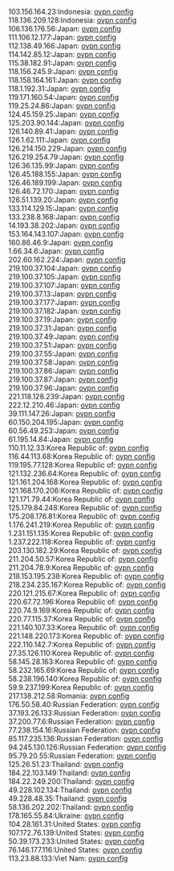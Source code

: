 103.156.164.23:Indonesia: [ovpn config](vpn/103_156_164_23.ovpn)  
118.136.209.128:Indonesia: [ovpn config](vpn/118_136_209_128.ovpn)  
106.136.176.56:Japan: [ovpn config](vpn/106_136_176_56.ovpn)  
111.106.12.177:Japan: [ovpn config](vpn/111_106_12_177.ovpn)  
112.138.49.166:Japan: [ovpn config](vpn/112_138_49_166.ovpn)  
114.142.85.12:Japan: [ovpn config](vpn/114_142_85_12.ovpn)  
115.38.182.91:Japan: [ovpn config](vpn/115_38_182_91.ovpn)  
118.156.245.9:Japan: [ovpn config](vpn/118_156_245_9.ovpn)  
118.158.164.161:Japan: [ovpn config](vpn/118_158_164_161.ovpn)  
118.1.192.31:Japan: [ovpn config](vpn/118_1_192_31.ovpn)  
119.171.160.54:Japan: [ovpn config](vpn/119_171_160_54.ovpn)  
119.25.24.86:Japan: [ovpn config](vpn/119_25_24_86.ovpn)  
124.45.159.25:Japan: [ovpn config](vpn/124_45_159_25.ovpn)  
125.203.90.144:Japan: [ovpn config](vpn/125_203_90_144.ovpn)  
126.140.89.41:Japan: [ovpn config](vpn/126_140_89_41.ovpn)  
126.1.62.111:Japan: [ovpn config](vpn/126_1_62_111.ovpn)  
126.214.150.229:Japan: [ovpn config](vpn/126_214_150_229.ovpn)  
126.219.254.79:Japan: [ovpn config](vpn/126_219_254_79.ovpn)  
126.36.135.99:Japan: [ovpn config](vpn/126_36_135_99.ovpn)  
126.45.188.155:Japan: [ovpn config](vpn/126_45_188_155.ovpn)  
126.46.189.199:Japan: [ovpn config](vpn/126_46_189_199.ovpn)  
126.46.72.170:Japan: [ovpn config](vpn/126_46_72_170.ovpn)  
126.51.139.20:Japan: [ovpn config](vpn/126_51_139_20.ovpn)  
133.114.129.15:Japan: [ovpn config](vpn/133_114_129_15.ovpn)  
133.238.8.168:Japan: [ovpn config](vpn/133_238_8_168.ovpn)  
14.193.38.202:Japan: [ovpn config](vpn/14_193_38_202.ovpn)  
153.164.143.107:Japan: [ovpn config](vpn/153_164_143_107.ovpn)  
160.86.46.9:Japan: [ovpn config](vpn/160_86_46_9.ovpn)  
1.66.34.6:Japan: [ovpn config](vpn/1_66_34_6.ovpn)  
202.60.162.224:Japan: [ovpn config](vpn/202_60_162_224.ovpn)  
219.100.37.104:Japan: [ovpn config](vpn/219_100_37_104.ovpn)  
219.100.37.105:Japan: [ovpn config](vpn/219_100_37_105.ovpn)  
219.100.37.107:Japan: [ovpn config](vpn/219_100_37_107.ovpn)  
219.100.37.13:Japan: [ovpn config](vpn/219_100_37_13.ovpn)  
219.100.37.177:Japan: [ovpn config](vpn/219_100_37_177.ovpn)  
219.100.37.182:Japan: [ovpn config](vpn/219_100_37_182.ovpn)  
219.100.37.19:Japan: [ovpn config](vpn/219_100_37_19.ovpn)  
219.100.37.31:Japan: [ovpn config](vpn/219_100_37_31.ovpn)  
219.100.37.49:Japan: [ovpn config](vpn/219_100_37_49.ovpn)  
219.100.37.51:Japan: [ovpn config](vpn/219_100_37_51.ovpn)  
219.100.37.55:Japan: [ovpn config](vpn/219_100_37_55.ovpn)  
219.100.37.58:Japan: [ovpn config](vpn/219_100_37_58.ovpn)  
219.100.37.86:Japan: [ovpn config](vpn/219_100_37_86.ovpn)  
219.100.37.87:Japan: [ovpn config](vpn/219_100_37_87.ovpn)  
219.100.37.96:Japan: [ovpn config](vpn/219_100_37_96.ovpn)  
221.118.128.239:Japan: [ovpn config](vpn/221_118_128_239.ovpn)  
222.12.210.46:Japan: [ovpn config](vpn/222_12_210_46.ovpn)  
39.111.147.26:Japan: [ovpn config](vpn/39_111_147_26.ovpn)  
60.150.204.195:Japan: [ovpn config](vpn/60_150_204_195.ovpn)  
60.56.49.253:Japan: [ovpn config](vpn/60_56_49_253.ovpn)  
61.195.14.84:Japan: [ovpn config](vpn/61_195_14_84.ovpn)  
110.11.12.33:Korea Republic of: [ovpn config](vpn/110_11_12_33.ovpn)  
116.44.113.68:Korea Republic of: [ovpn config](vpn/116_44_113_68.ovpn)  
119.195.77.128:Korea Republic of: [ovpn config](vpn/119_195_77_128.ovpn)  
121.132.236.64:Korea Republic of: [ovpn config](vpn/121_132_236_64.ovpn)  
121.161.204.168:Korea Republic of: [ovpn config](vpn/121_161_204_168.ovpn)  
121.168.170.206:Korea Republic of: [ovpn config](vpn/121_168_170_206.ovpn)  
121.171.79.44:Korea Republic of: [ovpn config](vpn/121_171_79_44.ovpn)  
125.179.84.248:Korea Republic of: [ovpn config](vpn/125_179_84_248.ovpn)  
175.208.176.81:Korea Republic of: [ovpn config](vpn/175_208_176_81.ovpn)  
1.176.241.219:Korea Republic of: [ovpn config](vpn/1_176_241_219.ovpn)  
1.231.151.135:Korea Republic of: [ovpn config](vpn/1_231_151_135.ovpn)  
1.237.222.118:Korea Republic of: [ovpn config](vpn/1_237_222_118.ovpn)  
203.130.182.29:Korea Republic of: [ovpn config](vpn/203_130_182_29.ovpn)  
211.204.50.57:Korea Republic of: [ovpn config](vpn/211_204_50_57.ovpn)  
211.204.78.9:Korea Republic of: [ovpn config](vpn/211_204_78_9.ovpn)  
218.153.195.238:Korea Republic of: [ovpn config](vpn/218_153_195_238.ovpn)  
218.234.235.167:Korea Republic of: [ovpn config](vpn/218_234_235_167.ovpn)  
220.121.215.67:Korea Republic of: [ovpn config](vpn/220_121_215_67.ovpn)  
220.67.72.196:Korea Republic of: [ovpn config](vpn/220_67_72_196.ovpn)  
220.74.9.169:Korea Republic of: [ovpn config](vpn/220_74_9_169.ovpn)  
220.77.115.37:Korea Republic of: [ovpn config](vpn/220_77_115_37.ovpn)  
221.140.107.33:Korea Republic of: [ovpn config](vpn/221_140_107_33.ovpn)  
221.148.220.173:Korea Republic of: [ovpn config](vpn/221_148_220_173.ovpn)  
222.110.142.7:Korea Republic of: [ovpn config](vpn/222_110_142_7.ovpn)  
27.35.126.110:Korea Republic of: [ovpn config](vpn/27_35_126_110.ovpn)  
58.145.28.163:Korea Republic of: [ovpn config](vpn/58_145_28_163.ovpn)  
58.232.165.69:Korea Republic of: [ovpn config](vpn/58_232_165_69.ovpn)  
58.238.196.140:Korea Republic of: [ovpn config](vpn/58_238_196_140.ovpn)  
59.9.237.199:Korea Republic of: [ovpn config](vpn/59_9_237_199.ovpn)  
217.138.212.58:Romania: [ovpn config](vpn/217_138_212_58.ovpn)  
176.50.58.40:Russian Federation: [ovpn config](vpn/176_50_58_40.ovpn)  
37.193.26.133:Russian Federation: [ovpn config](vpn/37_193_26_133.ovpn)  
37.200.77.6:Russian Federation: [ovpn config](vpn/37_200_77_6.ovpn)  
77.238.154.16:Russian Federation: [ovpn config](vpn/77_238_154_16.ovpn)  
85.117.235.136:Russian Federation: [ovpn config](vpn/85_117_235_136.ovpn)  
94.245.130.126:Russian Federation: [ovpn config](vpn/94_245_130_126.ovpn)  
95.79.20.55:Russian Federation: [ovpn config](vpn/95_79_20_55.ovpn)  
125.26.51.23:Thailand: [ovpn config](vpn/125_26_51_23.ovpn)  
184.22.103.149:Thailand: [ovpn config](vpn/184_22_103_149.ovpn)  
184.22.249.200:Thailand: [ovpn config](vpn/184_22_249_200.ovpn)  
49.228.102.134:Thailand: [ovpn config](vpn/49_228_102_134.ovpn)  
49.228.48.35:Thailand: [ovpn config](vpn/49_228_48_35.ovpn)  
58.136.202.202:Thailand: [ovpn config](vpn/58_136_202_202.ovpn)  
178.165.55.84:Ukraine: [ovpn config](vpn/178_165_55_84.ovpn)  
104.28.161.31:United States: [ovpn config](vpn/104_28_161_31.ovpn)  
107.172.76.139:United States: [ovpn config](vpn/107_172_76_139.ovpn)  
50.39.173.233:United States: [ovpn config](vpn/50_39_173_233.ovpn)  
76.146.177.116:United States: [ovpn config](vpn/76_146_177_116.ovpn)  
113.23.88.133:Viet Nam: [ovpn config](vpn/113_23_88_133.ovpn)  
